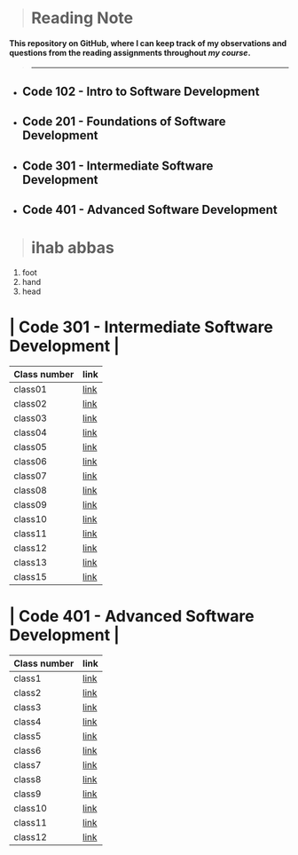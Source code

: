 
> # Reading Note
 #### This repository on **GitHub**, where I can keep track of my observations and questions from the reading assignments throughout *my course*.

 > ---

* ## Code 102 - Intro to Software Development
* ## Code 201 - Foundations of Software Development
* ## Code 301 - Intermediate Software Development
* ## Code 401 - Advanced Software Development


> # ihab abbas
 1. foot
 2. hand 
 3. head

 # |  Code 301 - Intermediate Software Development |
| Class number  | link |
| ----------- | ----------- |
| class01      | 	[link](https://github.com/ihababbas/reading-note/blob/main/class1.md) |
| class02      | 	[link](https://github.com/ihababbas/reading-note/blob/main/class2.md) |
| class03      | 	[link](https://github.com/ihababbas/reading-note/blob/main/class3.md) |
| class04      | 	[link](https://github.com/ihababbas/reading-note/blob/main/class4.md) |
| class05      | 	[link](https://github.com/ihababbas/reading-note/blob/main/class5.md) |
| class06      | 	[link](https://github.com/ihababbas/reading-note/blob/main/class6.md) |
| class07      | 	[link](https://github.com/ihababbas/reading-note/blob/main/class7.md) |
| class08      | 	[link](https://github.com/ihababbas/reading-note/blob/main/class8.md) |
| class09      | 	[link](https://github.com/ihababbas/reading-note/blob/main/class9.md) |
| class10      | 	[link](https://github.com/ihababbas/reading-note/blob/main/class10.md) |
| class11      | 	[link](https://github.com/ihababbas/reading-note/blob/main/class11.md) |
| class12      | 	[link](https://github.com/ihababbas/reading-note/blob/main/class12.md) |
| class13      | 	[link](https://github.com/ihababbas/reading-note/blob/main/class13.md) |
| class15      | 	[link](https://github.com/ihababbas/reading-note/blob/main/class15.md) |




 # | Code 401 - Advanced Software Development |
| Class number  | link |
| ----------- | ----------- |
| class1      | 	[link](https://ihababbas.github.io/reading-note/code-401-python/401class1.md) |
| class2      | 	[link](https://ihababbas.github.io/reading-note/code-401-python/401class2.md) |
| class3      | 	[link](https://ihababbas.github.io/reading-note/code-401-python/401class3.md) |
| class4      | 	[link](https://ihababbas.github.io/reading-note/code-401-python/401class4.md) |
| class5      | 	[link](https://ihababbas.github.io/reading-note/code-401-python/401class5.md) |
| class6      | 	[link](https://ihababbas.github.io/reading-note/code-401-python/401class6.md) |
| class7      | 	[link](https://ihababbas.github.io/reading-note/code-401-python/401class7.md) |
| class8      | 	[link](https://ihababbas.github.io/reading-note/code-401-python/401class8.md) |
| class9      | 	[link](https://ihababbas.github.io/reading-note/code-401-python/401class9.md) |
| class10      | 	[link](https://ihababbas.github.io/reading-note/code-401-python/401class10.md) |
| class11      | 	[link](https://ihababbas.github.io/reading-note/code-401-python/401class11.md) |
| class12      | 	[link](https://ihababbas.github.io/reading-note/code-401-python/401class12.md) |